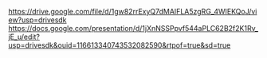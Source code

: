https://drive.google.com/file/d/1gw82rrExyQ7dMAIFLA5zgRG_4WIEKQoJ/view?usp=drivesdk
https://docs.google.com/presentation/d/1jXnNSSPpvf544aPLC62B2f2K1Rv_jE_u/edit?usp=drivesdk&ouid=116613340743532082590&rtpof=true&sd=true

